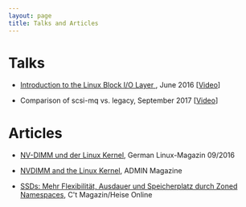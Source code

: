 ```yaml
---
layout: page
title: Talks and Articles
---
```


# Talks
- [Introduction to the Linux Block I/O Layer ](https://speakerdeck.com/morbidrsa/o-layer), June 2016 [[Video](https://youtu.be/ebHINEF6PDk)]

- Comparison of scsi-mq vs. legacy, September 2017 [[Video](https://www.youtube.com/watch?v=qr15euSAWYI)]

# Articles
- [NV-DIMM und der Linux Kernel](http://www.linux-magazin.de/ausgaben/2016/09/nv-dimm/), German Linux-Magazin 09/2016

- [NVDIMM and the Linux Kernel](http://www.admin-magazine.com/HPC/Articles/NVDIMM-Persistent-Memory), ADMIN Magazine

- [SSDs: Mehr Flexibilität, Ausdauer und Speicherplatz durch Zoned Namespaces](https://www.heise.de/hintergrund/SSDs-Mehr-Flexibilitaet-Ausdauer-und-Speicherplatz-durch-Zoned-Namespaces-5065339.html), C't Magazin/Heise Online
